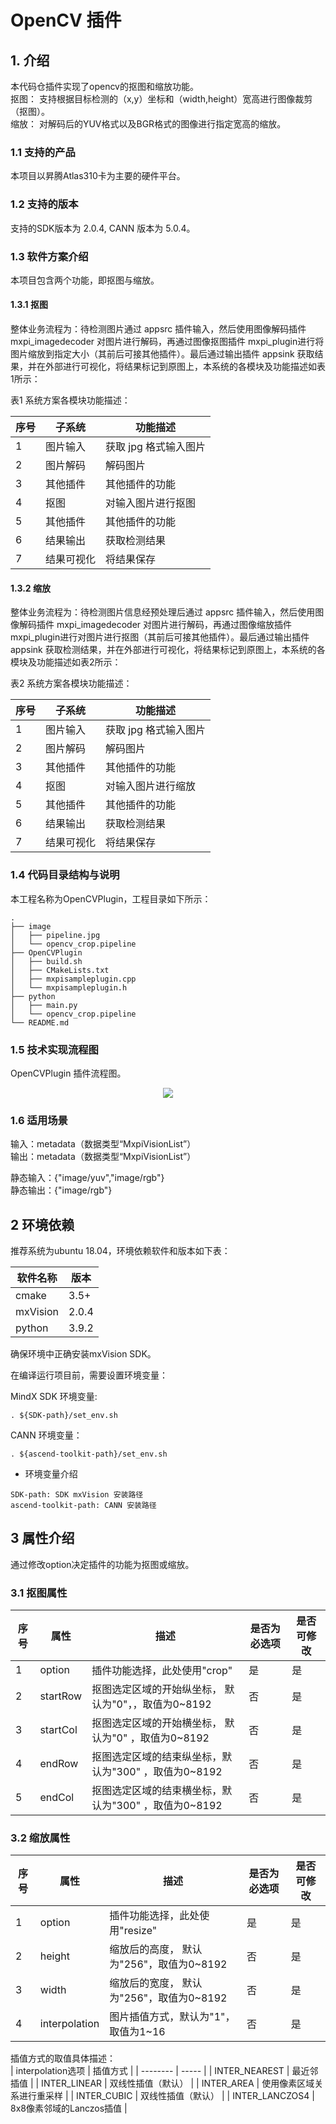 # OpenCV 插件
## 1. 介绍

本代码仓插件实现了opencv的抠图和缩放功能。   
抠图：
支持根据目标检测的（x,y）坐标和（width,height）宽高进行图像裁剪（抠图）。   
缩放：
对解码后的YUV格式以及BGR格式的图像进行指定宽高的缩放。

### 1.1 支持的产品

本项目以昇腾Atlas310卡为主要的硬件平台。


### 1.2 支持的版本

支持的SDK版本为 2.0.4, CANN 版本为 5.0.4。


### 1.3 软件方案介绍 

本项目包含两个功能，即抠图与缩放。

#### 1.3.1 抠图

整体业务流程为：待检测图片通过 appsrc 插件输入，然后使用图像解码插件 mxpi_imagedecoder 对图片进行解码，再通过图像抠图插件 mxpi_plugin进行将图片缩放到指定大小（其前后可接其他插件）。最后通过输出插件 appsink 获取结果，并在外部进行可视化，将结果标记到原图上，本系统的各模块及功能描述如表1所示：

表1 系统方案各模块功能描述：

| 序号 | 子系统         | 功能描述                                                     |
| ---- | -------------- | ------------------------------------------------------------ |
| 1    | 图片输入       | 获取 jpg 格式输入图片                                        |
| 2    | 图片解码       | 解码图片                                                     |
| 3    | 其他插件       | 其他插件的功能                                                |
| 4    | 抠图       | 对输入图片进行抠图                                           |
| 5    | 其他插件 | 其他插件的功能 |
| 6    | 结果输出       | 获取检测结果                                                 |
| 7    | 结果可视化     | 将结果保存                                   |


#### 1.3.2 缩放

整体业务流程为：待检测图片信息经预处理后通过 appsrc 插件输入，然后使用图像解码插件 mxpi_imagedecoder 对图片进行解码，再通过图像缩放插件 mxpi_plugin进行对图片进行抠图（其前后可接其他插件）。最后通过输出插件 appsink 获取检测结果，并在外部进行可视化，将结果标记到原图上，本系统的各模块及功能描述如表2所示：

表2 系统方案各模块功能描述：

| 序号 | 子系统         | 功能描述                                                     |
| ---- | -------------- | ------------------------------------------------------------ |
| 1    | 图片输入       | 获取 jpg 格式输入图片                                        |
| 2    | 图片解码       | 解码图片                                                     |
| 3    | 其他插件       | 其他插件的功能                                                |
| 4    | 抠图       | 对输入图片进行缩放                                           |
| 5    | 其他插件 | 其他插件的功能 |
| 6    | 结果输出       | 获取检测结果                                                 |
| 7    | 结果可视化     | 将结果保存                                   |
### 1.4 代码目录结构与说明

本工程名称为OpenCVPlugin，工程目录如下所示：
```
.
├── image
│   ├── pipeline.jpg
│   └── opencv_crop.pipeline
├── OpenCVPlugin
│   ├── build.sh
│   ├── CMakeLists.txt
│   ├── mxpisampleplugin.cpp
│   └── mxpisampleplugin.h
├── python
│   ├── main.py
│   └── opencv_crop.pipeline
└── README.md

```

### 1.5 技术实现流程图

OpenCVPlugin 插件流程图。

<center>
    <img src="./images/pipeline.jpg">
    <br>
</center>

### 1.6 适用场景

输入：metadata（数据类型“MxpiVisionList”）   
输出：metadata（数据类型“MxpiVisionList”）

静态输入：{"image/yuv","image/rgb"}   
静态输出：{"image/rgb"}

## 2 环境依赖

推荐系统为ubuntu 18.04，环境依赖软件和版本如下表：

| 软件名称 | 版本  |
| -------- | ----- |
| cmake    | 3.5+  |
| mxVision | 2.0.4 |
| python   | 3.9.2 |

确保环境中正确安装mxVision SDK。

在编译运行项目前，需要设置环境变量：

MindX SDK 环境变量:

```
. ${SDK-path}/set_env.sh
```

CANN 环境变量：

```
. ${ascend-toolkit-path}/set_env.sh
```

- 环境变量介绍

```
SDK-path: SDK mxVision 安装路径
ascend-toolkit-path: CANN 安装路径
```
## 3 属性介绍
通过修改option决定插件的功能为抠图或缩放。   

### 3.1 抠图属性
| 序号 | 属性         | 描述                                                     |        是否为必选项    | 是否可修改
| ---- | -------------- | ------------------------------------------------------------ |-----------|-----------|
| 1    | option       | 插件功能选择，此处使用"crop"                                        |  是          |      是     |
| 2    | startRow       | 抠图选定区域的开始纵坐标， 默认为"0"，，取值为0~8192                                                  |     否      |     是      |
| 3    | startCol       | 抠图选定区域的开始横坐标， 默认为"0" ，取值为0~8192                                                |     否       |     是      |
| 4    | endRow       | 抠图选定区域的结束纵坐标，默认为"300"  ，取值为0~8192                                          |      否      |       是    |
| 5    | endCol | 抠图选定区域的结束横坐标，默认为"300" ，取值为0~8192  |       否     |      是     |

### 3.2 缩放属性
| 序号 | 属性         | 描述                                                     |        是否为必选项    | 是否可修改
| ---- | -------------- | ------------------------------------------------------------ |-----------|-----------|
| 1    | option       | 插件功能选择，此处使用"resize"                                        |  是          |      是     |
| 2    | height       | 缩放后的高度， 默认为"256"，取值为0~8192                                                  |     否      |     是      |
| 3    | width      | 缩放后的宽度， 默认为"256"，取值为0~8192                                                |     否       |     是      |
| 4    | interpolation | 图片插值方式，默认为"1"，取值为1~16  |       否     |      是     |

插值方式的取值具体描述：   
| interpolation选项 | 插值方式  |
| -------- | ----- |
| INTER_NEAREST    | 最近邻插值  |
| INTER_LINEAR | 双线性插值（默认） |
| INTER_AREA   | 使用像素区域关系进行重采样 |
| INTER_CUBIC | 双线性插值（默认） |
| INTER_LANCZOS4   | 8x8像素邻域的Lanczos插值 |